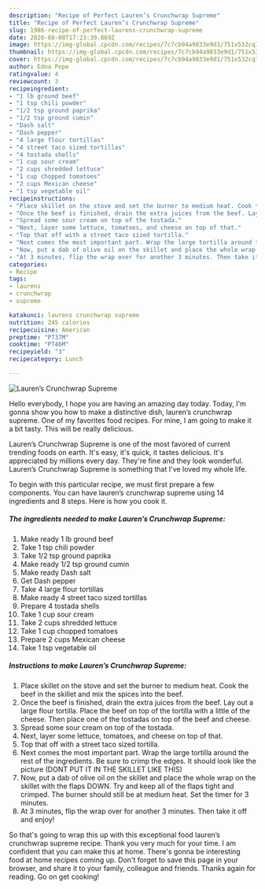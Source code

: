 ```yaml
---
description: "Recipe of Perfect Lauren’s Crunchwrap Supreme"
title: "Recipe of Perfect Lauren’s Crunchwrap Supreme"
slug: 1986-recipe-of-perfect-laurens-crunchwrap-supreme
date: 2020-08-08T17:23:39.869Z
image: https://img-global.cpcdn.com/recipes/7c7cb94a9833e9d1/751x532cq70/laurens-crunchwrap-supreme-recipe-main-photo.jpg
thumbnail: https://img-global.cpcdn.com/recipes/7c7cb94a9833e9d1/751x532cq70/laurens-crunchwrap-supreme-recipe-main-photo.jpg
cover: https://img-global.cpcdn.com/recipes/7c7cb94a9833e9d1/751x532cq70/laurens-crunchwrap-supreme-recipe-main-photo.jpg
author: Edna Pope
ratingvalue: 4
reviewcount: 3
recipeingredient:
- "1 lb ground beef"
- "1 tsp chili powder"
- "1/2 tsp ground paprika"
- "1/2 tsp ground cumin"
- "Dash salt"
- "Dash pepper"
- "4 large flour tortillas"
- "4 street taco sized tortillas"
- "4 tostada shells"
- "1 cup sour cream"
- "2 cups shredded lettuce"
- "1 cup chopped tomatoes"
- "2 cups Mexican cheese"
- "1 tsp vegetable oil"
recipeinstructions:
- "Place skillet on the stove and set the burner to medium heat. Cook the beef in the skillet and mix the spices into the beef."
- "Once the beef is finished, drain the extra juices from the beef. Lay out a large flour tortilla. Place the beef on top of the tortilla with a little of the cheese. Then place one of the tostadas on top of the beef and cheese."
- "Spread some sour cream on top of the tostada."
- "Next, layer some lettuce, tomatoes, and cheese on top of that."
- "Top that off with a street taco sized tortilla."
- "Next comes the most important part. Wrap the large tortilla around the rest of the ingredients. Be sure to crimp the edges. It should look like the picture (DONT PUT IT IN THE SKILLET LIKE THIS)"
- "Now, put a dab of olive oil on the skillet and place the whole wrap on the skillet with the flaps DOWN. Try and keep all of the flaps tight and crimped. The burner should still be at medium heat. Set the timer for 3 minutes."
- "At 3 minutes, flip the wrap over for another 3 minutes. Then take it off and enjoy!"
categories:
- Recipe
tags:
- laurens
- crunchwrap
- supreme

katakunci: laurens crunchwrap supreme 
nutrition: 245 calories
recipecuisine: American
preptime: "PT37M"
cooktime: "PT46M"
recipeyield: "3"
recipecategory: Lunch

---
```



![Lauren’s Crunchwrap Supreme](https://img-global.cpcdn.com/recipes/7c7cb94a9833e9d1/751x532cq70/laurens-crunchwrap-supreme-recipe-main-photo.jpg)

Hello everybody, I hope you are having an amazing day today. Today, I'm gonna show you how to make a distinctive dish, lauren’s crunchwrap supreme. One of my favorites food recipes. For mine, I am going to make it a bit tasty. This will be really delicious.

Lauren’s Crunchwrap Supreme is one of the most favored of current trending foods on earth. It's easy, it's quick, it tastes delicious. It's appreciated by millions every day. They're fine and they look wonderful. Lauren’s Crunchwrap Supreme is something that I've loved my whole life.




To begin with this particular recipe, we must first prepare a few components. You can have lauren’s crunchwrap supreme using 14 ingredients and 8 steps. Here is how you cook it.

<!--inarticleads1-->

##### The ingredients needed to make Lauren’s Crunchwrap Supreme:

1. Make ready 1 lb ground beef
1. Take 1 tsp chili powder
1. Take 1/2 tsp ground paprika
1. Make ready 1/2 tsp ground cumin
1. Make ready Dash salt
1. Get Dash pepper
1. Take 4 large flour tortillas
1. Make ready 4 street taco sized tortillas
1. Prepare 4 tostada shells
1. Take 1 cup sour cream
1. Take 2 cups shredded lettuce
1. Take 1 cup chopped tomatoes
1. Prepare 2 cups Mexican cheese
1. Take 1 tsp vegetable oil




<!--inarticleads2-->

##### Instructions to make Lauren’s Crunchwrap Supreme:

1. Place skillet on the stove and set the burner to medium heat. Cook the beef in the skillet and mix the spices into the beef.
1. Once the beef is finished, drain the extra juices from the beef. Lay out a large flour tortilla. Place the beef on top of the tortilla with a little of the cheese. Then place one of the tostadas on top of the beef and cheese.
1. Spread some sour cream on top of the tostada.
1. Next, layer some lettuce, tomatoes, and cheese on top of that.
1. Top that off with a street taco sized tortilla.
1. Next comes the most important part. Wrap the large tortilla around the rest of the ingredients. Be sure to crimp the edges. It should look like the picture (DONT PUT IT IN THE SKILLET LIKE THIS)
1. Now, put a dab of olive oil on the skillet and place the whole wrap on the skillet with the flaps DOWN. Try and keep all of the flaps tight and crimped. The burner should still be at medium heat. Set the timer for 3 minutes.
1. At 3 minutes, flip the wrap over for another 3 minutes. Then take it off and enjoy!




So that's going to wrap this up with this exceptional food lauren’s crunchwrap supreme recipe. Thank you very much for your time. I am confident that you can make this at home. There's gonna be interesting food at home recipes coming up. Don't forget to save this page in your browser, and share it to your family, colleague and friends. Thanks again for reading. Go on get cooking!
